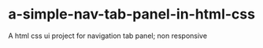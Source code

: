# a-simple-nav-tab-panel-in-html-css
 A html css ui project for navigation tab panel; non responsive
